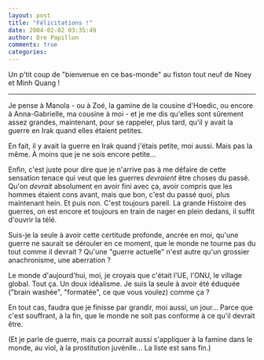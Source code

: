 ```yaml
---
layout: post
title: "Félicitations !"
date: 2004-02-02 03:35:49
author: Dre Papillon
comments: true
categories: 
---
```



Un p'tit coup de "bienvenue en ce bas-monde" au fiston tout neuf de Noey et Minh Quang !

***

Je pense à Manola - ou à Zoé, la gamine de la cousine d'Hoedic, ou encore à Anna-Gabrielle, ma cousine à moi - et je me dis qu'elles sont sûrement assez grandes, maintenant, pour se rappeler, plus tard, qu'il y avait la guerre en Irak quand elles étaient petites.

En fait, il y avait la guerre en Irak quand j'étais petite, moi aussi.  Mais pas la même.  À moins que je ne sois encore petite...

Enfin, c'est juste pour dire que je n'arrive pas à me défaire de cette sensation tenace qui veut que les guerres *devraient* être choses du passé.  Qu'on *devrait* absolument en avoir fini avec ça, avoir compris que les hommes étaient cons avant, mais que bon, c'est du passé quoi, plus maintenant hein.  Et puis non.  C'est toujours pareil.  La grande Histoire des guerres, on est encore et toujours en train de nager en plein dedans, il suffit d'ouvrir la télé.

Suis-je la seule à avoir cette certitude profonde, ancrée en moi, qu'une guerre ne saurait se dérouler en ce moment, que le monde ne tourne pas du tout comme il devrait ?  Qu'une "guerre actuelle" n'est autre qu'un grossier anachronisme, une aberration ?

Le monde d'aujourd'hui, moi, je croyais que c'était l'UE, l'ONU, le village global.  Tout ça.  Un doux idéalisme.  Je suis la seule à avoir été éduquée ("brain washée", "formatée", ce que vous voulez) comme ça ?

En tout cas, faudra que je finisse par grandir, moi aussi, un jour...  Parce que c'est souffrant, à la fin, que le monde ne soit pas conforme à ce qu'il devrait être.

(Et je parle de guerre, mais ça pourrait aussi s'appliquer à la famine dans le monde, au viol, à la prostitution juvénile...  La liste est sans fin.)
